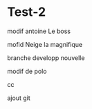 # Test-2

modif antoine Le boss

mofid Neige la magnifique

branche developp nouvelle

modif de polo


cc

ajout git